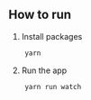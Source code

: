 

## How to run

1. Install packages

```bash
    yarn
```

2. Run the app

```bash
    yarn run watch
```
